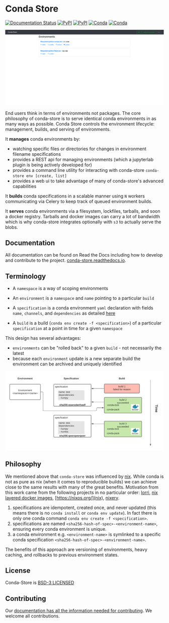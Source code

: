 # Conda Store

[![Documentation Status](https://readthedocs.org/projects/conda-store/badge/?version=latest)](https://conda-store.readthedocs.io/en/latest/?badge=latest)
[![PyPI](https://img.shields.io/pypi/v/conda-store-server?label=pypi|conda-store-server)](https://pypi.org/project/conda-store-server/)
[![PyPI](https://img.shields.io/pypi/v/conda-store?label=pypi|conda-store)](https://anaconda.org/conda-forge/conda-store)
[![Conda](https://img.shields.io/conda/vn/conda-forge/conda-store-server?color=green&label=conda-forge%7Cconda-store-server)](https://anaconda.org/conda-forge/conda-store-server)
[![Conda](https://img.shields.io/conda/vn/conda-forge/conda-store?color=green&label=conda-forge%7Cconda-store)](https://anaconda.org/conda-forge/conda-store)

![conda store UI](docs/_static/images/conda-store-authenticated.png)

End users think in terms of environments not packages. The core
philosophy of conda-store is to serve identical conda environments in
as many ways as possible. Conda Store controls the environment
lifecycle: management, builds, and serving of environments.

It **manages** conda environments by:
 - watching specific files or directories for changes in environment filename specifications 
 - provides a REST api for managing environments (which a jupyterlab plugin is being actively developed for)
 - provides a command line utility for interacting with conda-store `conda-store env [create, list]`
 - provides a web ui to take advantage of many of conda-store's advanced capabilities

It **builds** conda specifications in a scalable manner using `N`
workers communicating via Celery to keep track of queued
environment builds.

It **serves** conda environments via a filesystem, lockfiles,
tarballs, and soon a docker registry. Tarballs and docker images can
carry a lot of bandwidth which is why conda-store integrates
optionally with `s3` to actually serve the blobs.

## Documentation

All documentation can be found on Read the Docs including how to develop
and contribute to the
project. [conda-store.readthedocs.io](https://conda-store.readthedocs.io).

## Terminology

 - A `namespace` is a way of scoping environments

 - An `environment` is a `namespace` and `name` pointing to a particular `build`

 - A `specification` is a conda environment `yaml` declaration with fields `name`,
   `channels`, and `dependencies` as detailed
   [here](https://docs.conda.io/projects/conda-build/en/latest/resources/package-spec.html)
   
 - A `build` is a build (`conda env create -f <specification>`) of a
   particular `specification` at a point in time for a given `namespace`

This design has several advantages:
 - `environments` can be "rolled back" to a given `build` - not necessarily the latest
 - because each `environment` update is a new separate build the
   environment can be archived and uniquely identified

![conda-store terminology](docs/_static/images/conda-store-terminology.png)

## Philosophy

We mentioned above that `conda-store` was influenced by
[nix](https://nixos.org/). While conda is not as pure as nix (when it
comes to reproducible builds) we can achieve close to the same results
with many of the great benefits. Motivation
from this work came from the following projects in no particular
order: [lorri](https://github.com/target/lorri), [nix layered docker
images](https://grahamc.com/blog/nix-and-layered-docker-images),
[https://nixos.org/](nix), [nixery](https://nixery.dev/). 

1. specifications are idempotent, created once, and never updated
   (this means there is no `conda install` or `conda env update`). In
   fact there is only one conda command `conda env create -f
   <specification>`.
2. specifications are named
   `<sha256-hash-of-spec>-<environment-name>`, ensuring every conda
   environment is unique.
3. a conda environment e.g. `<environment-name>` is symlinked to a
   specific conda specification
   `<sha256-hash-of-spec>-<environment-name>`.

The benefits of this approach are versioning of environments, heavy
caching, and rollbacks to previous environment states. 

## License

Conda-Store is [BSD-3 LICENSED](./LICENSE)

## Contributing

Our [documentation has all the information needed for
contributing](https://conda-store.readthedocs.io/en/latest/contributing.html). We
welcome all contributions.
